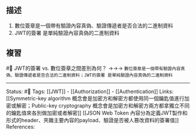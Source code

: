 ## 描述



1. 數位簽章是一個帶有驗證內容真偽、驗證傳遞者是否合法的二進制資料
2. JWT的簽署 是單純驗證內容真偽的二進制資料

## 複習

#🧠 JWT的簽署 vs. 數位簽章之間差別為何？ ->->-> `數位簽章是一個帶有驗證內容真偽、驗證傳遞者是否合法的二進制資料；JWT的簽署 是單純驗證內容真偽的二進制資料`
<!--SR:!2023-05-05,63,250-->

---
Status: #🌱 
Tags:
[[JWT]] - [[Authorization]] - [[Authentication]]
Links:
[[Symmetric-key algorithm 概念會是加密方和解密方都使用同一個鑰匙值進行加密或解密；Public-key cryptography 概念會是加密方和解密方兩方都拿獨立不同的鑰匙值來各別做加密或者解密]]
[[JSON Web Token 內容分為定義JWT製作和形式的header、夾雜主要內容的payload、驗證是否被人篡改資料的簽署值]]
References:
